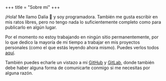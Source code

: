 +++
title = "Sobre mí"
+++

¡Hola! Me llamo Dalia :cherry_blossom: y soy programadora. También me gusta escribir en mis ratos libres, pero no tengo nada lo suficientemente completo como para publicarlo en algún lugar.

Por el momento no estoy trabajando en ningún sitio permanentemente, por lo que dedico la mayoría de mi tiempo a trabajar en mis proyectos personales (como el que estás leyendo ahora mismo). Puedes verlos todos [aquí](@/proyectos/_index.md).

También puedes echarle un vistazo a mi [GitHub](https://github.com/DavoReds) y [GitLab](https://gitlab.com/DavoReds), donde también debe haber alguna forma de comunicarte conmigo si me necesitas por alguna razón.
